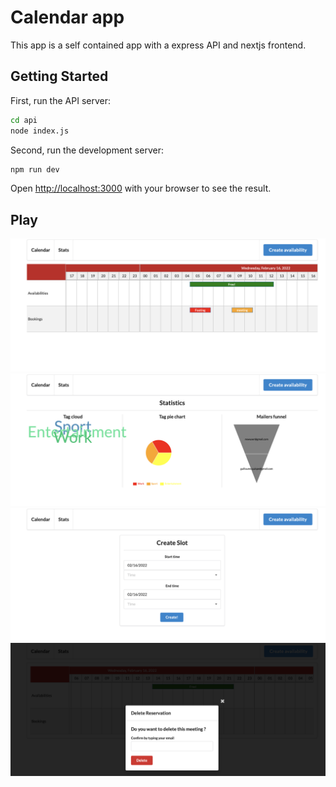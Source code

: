 # Calendar app
This app is a self contained app with a express API and nextjs frontend. 

## Getting Started

First, run the API server: 
```bash
cd api
node index.js
```


Second, run the development server:

```bash
npm run dev
```


Open [http://localhost:3000](http://localhost:3000) with your browser to see the result.

## Play
![Alt text](public/calendar.png?raw=true "Calendar")
![Alt text](public/stats.png?raw=true "stats")
![Alt text](public/slotform.png?raw=true "slot")
![Alt text](public/deleteresa.png?raw=true "resa")

